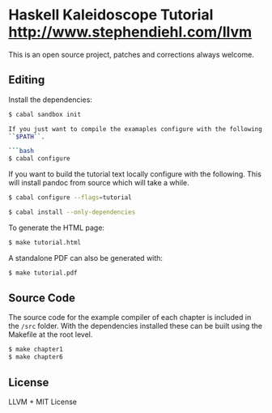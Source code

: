 Haskell Kaleidoscope Tutorial http://www.stephendiehl.com/llvm
===============================================================

This is an open source project, patches and corrections always welcome.

Editing
-------

Install the dependencies:

```bash
$ cabal sandbox init

If you just want to compile the examaples configure with the following. Ensure that ``llvm-config`` is on your
``$PATH``.

```bash
$ cabal configure
```

If you want to build the tutorial text locally configure with the following. This will install pandoc from
source which will take a while.

```bash
$ cabal configure --flags=tutorial
```

```bash
$ cabal install --only-dependencies
```

To generate the HTML page:

```bash
$ make tutorial.html
```

A standalone PDF can also be generated with:

```bash
$ make tutorial.pdf
```

Source Code
-----------

The source code for the example compiler of each chapter is included in
the ``/src`` folder. With the dependencies installed these can be built
using the Makefile at the root level.

```bash
$ make chapter1
$ make chapter6
```

License
-------

LLVM + MIT License
